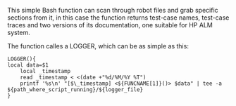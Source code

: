 This simple Bash function can scan through robot files and grab specific sections from it, 
in this case the function returns test-case names, test-case traces and two versions of its 
documentation, one suitable for HP ALM system.

The function calles a LOGGER, which can be as simple as this:
```shell
LOGGER(){
local data=$1
    local _timestamp
    read _timestamp < <(date +"%d/%M/%Y %T")
    printf '%s\n' "[$\_timestamp] <${FUNCNAME[1]}()> $data" | tee -a ${path_where_script_running}/${logger_file}
}
```
